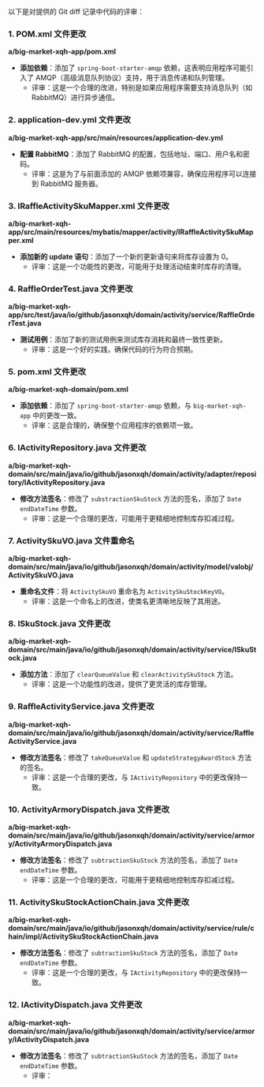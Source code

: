 以下是对提供的 Git diff 记录中代码的评审：

### 1. POM.xml 文件更改

**a/big-market-xqh-app/pom.xml**

*   **添加依赖**：添加了 `spring-boot-starter-amqp` 依赖，这表明应用程序可能引入了 AMQP（高级消息队列协议）支持，用于消息传递和队列管理。
    *   评审：这是一个合理的改进，特别是如果应用程序需要支持消息队列（如RabbitMQ）进行异步通信。

### 2. application-dev.yml 文件更改

**a/big-market-xqh-app/src/main/resources/application-dev.yml**

*   **配置 RabbitMQ**：添加了 RabbitMQ 的配置，包括地址、端口、用户名和密码。
    *   评审：这是为了与前面添加的 AMQP 依赖项兼容，确保应用程序可以连接到 RabbitMQ 服务器。

### 3. IRaffleActivitySkuMapper.xml 文件更改

**a/big-market-xqh-app/src/main/resources/mybatis/mapper/activity/IRaffleActivitySkuMapper.xml**

*   **添加新的 update 语句**：添加了一个新的更新语句来将库存设置为 0。
    *   评审：这是一个功能性的更改，可能用于处理活动结束时库存的清理。

### 4. RaffleOrderTest.java 文件更改

**a/big-market-xqh-app/src/test/java/io/github/jasonxqh/domain/activity/service/RaffleOrderTest.java**

*   **测试用例**：添加了新的测试用例来测试库存消耗和最终一致性更新。
    *   评审：这是一个好的实践，确保代码的行为符合预期。

### 5. pom.xml 文件更改

**a/big-market-xqh-domain/pom.xml**

*   **添加依赖**：添加了 `spring-boot-starter-amqp` 依赖，与 `big-market-xqh-app` 中的更改一致。
    *   评审：这是合理的，确保整个应用程序的依赖项一致。

### 6. IActivityRepository.java 文件更改

**a/big-market-xqh-domain/src/main/java/io/github/jasonxqh/domain/activity/adapter/repository/IActivityRepository.java**

*   **修改方法签名**：修改了 `substractionSkuStock` 方法的签名，添加了 `Date endDateTime` 参数。
    *   评审：这是一个合理的更改，可能用于更精细地控制库存扣减过程。

### 7. ActivitySkuVO.java 文件重命名

**a/big-market-xqh-domain/src/main/java/io/github/jasonxqh/domain/activity/model/valobj/ActivitySkuVO.java**

*   **重命名文件**：将 `ActivitySkuVO` 重命名为 `ActivitySkuStockKeyVO`。
    *   评审：这是一个命名上的改进，使类名更清晰地反映了其用途。

### 8. ISkuStock.java 文件更改

**a/big-market-xqh-domain/src/main/java/io/github/jasonxqh/domain/activity/service/ISkuStock.java**

*   **添加方法**：添加了 `clearQueueValue` 和 `clearActivitySkuStock` 方法。
    *   评审：这是一个功能性的改进，提供了更灵活的库存管理。

### 9. RaffleActivityService.java 文件更改

**a/big-market-xqh-domain/src/main/java/io/github/jasonxqh/domain/activity/service/RaffleActivityService.java**

*   **修改方法签名**：修改了 `takeQueueValue` 和 `updateStrategyAwardStock` 方法的签名。
    *   评审：这是一个合理的更改，与 `IActivityRepository` 中的更改保持一致。

### 10. ActivityArmoryDispatch.java 文件更改

**a/big-market-xqh-domain/src/main/java/io/github/jasonxqh/domain/activity/service/armory/ActivityArmoryDispatch.java**

*   **修改方法签名**：修改了 `subtractionSkuStock` 方法的签名，添加了 `Date endDateTime` 参数。
    *   评审：这是一个合理的更改，可能用于更精细地控制库存扣减过程。

### 11. ActivitySkuStockActionChain.java 文件更改

**a/big-market-xqh-domain/src/main/java/io/github/jasonxqh/domain/activity/service/rule/chain/impl/ActivitySkuStockActionChain.java**

*   **修改方法签名**：修改了 `subtractionSkuStock` 方法的签名，添加了 `Date endDateTime` 参数。
    *   评审：这是一个合理的更改，与 `IActivityRepository` 中的更改保持一致。

### 12. IActivityDispatch.java 文件更改

**a/big-market-xqh-domain/src/main/java/io/github/jasonxqh/domain/activity/service/armory/IActivityDispatch.java**

*   **修改方法签名**：修改了 `subtractionSkuStock` 方法的签名，添加了 `Date endDateTime` 参数。
    *   评审：